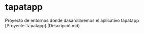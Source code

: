 # tapatapp
Proyecto de entornos donde dasarollaremos el aplicativo tapatapp
[Proyecte Tapatapp] (Descripció.md)
